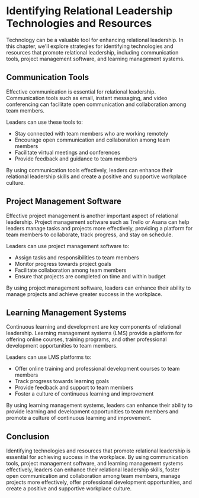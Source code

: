 Identifying Relational Leadership Technologies and Resources
========================================================================================================================

Technology can be a valuable tool for enhancing relational leadership. In this chapter, we'll explore strategies for identifying technologies and resources that promote relational leadership, including communication tools, project management software, and learning management systems.

Communication Tools
-------------------

Effective communication is essential for relational leadership. Communication tools such as email, instant messaging, and video conferencing can facilitate open communication and collaboration among team members.

Leaders can use these tools to:

* Stay connected with team members who are working remotely
* Encourage open communication and collaboration among team members
* Facilitate virtual meetings and conferences
* Provide feedback and guidance to team members

By using communication tools effectively, leaders can enhance their relational leadership skills and create a positive and supportive workplace culture.

Project Management Software
---------------------------

Effective project management is another important aspect of relational leadership. Project management software such as Trello or Asana can help leaders manage tasks and projects more effectively, providing a platform for team members to collaborate, track progress, and stay on schedule.

Leaders can use project management software to:

* Assign tasks and responsibilities to team members
* Monitor progress towards project goals
* Facilitate collaboration among team members
* Ensure that projects are completed on time and within budget

By using project management software, leaders can enhance their ability to manage projects and achieve greater success in the workplace.

Learning Management Systems
---------------------------

Continuous learning and development are key components of relational leadership. Learning management systems (LMS) provide a platform for offering online courses, training programs, and other professional development opportunities to team members.

Leaders can use LMS platforms to:

* Offer online training and professional development courses to team members
* Track progress towards learning goals
* Provide feedback and support to team members
* Foster a culture of continuous learning and improvement

By using learning management systems, leaders can enhance their ability to provide learning and development opportunities to team members and promote a culture of continuous learning and improvement.

Conclusion
----------

Identifying technologies and resources that promote relational leadership is essential for achieving success in the workplace. By using communication tools, project management software, and learning management systems effectively, leaders can enhance their relational leadership skills, foster open communication and collaboration among team members, manage projects more effectively, offer professional development opportunities, and create a positive and supportive workplace culture.
